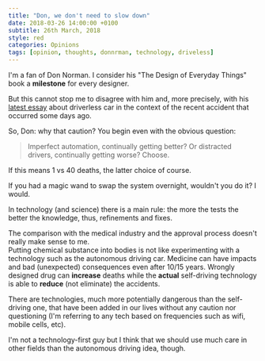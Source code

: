 ```yaml
---
title: "Don, we don't need to slow down"
date: 2018-03-26 14:00:00 +0100
subtitle: 26th March, 2018
style: red
categories: Opinions
tags: [opinion, thoughts, donnrman, technology, driveless]
---
```


I'm a fan of Don Norman. I consider his "The Design of Everyday Things" book a **milestone** for every designer.

But this cannot stop me to disagree with him and, more precisely, with his [latest essay](https://www.jnd.org/dn.mss/the_driverless_car_r.html) about driverless car in the context of the recent accident that occurred some days ago.

So, Don: why that caution? You begin even with the obvious question:

> Imperfect automation, continually getting better? Or distracted drivers, continually getting worse? Choose.

If this means 1 vs 40 deaths, the latter choice of course.

If you had a magic wand to swap the system overnight, wouldn't you do it? I would.

In technology (and science) there is a main rule: the more the tests the better the knowledge, thus, refinements and fixes.

The comparison with the medical industry and the approval process doesn't really make sense to me.  
Putting chemical substance into bodies is not like experimenting with a technology such as the autonomous driving car. Medicine can have impacts and bad (unexpected) consequences even after 10/15 years. Wrongly designed drug can **increase** deaths while the **actual** self-driving technology is able to **reduce** (not eliminate) the accidents.

There are technologies, much more potentially dangerous than the self-driving one, that have been added in our lives without any caution nor questioning (I'm referring to any tech based on frequencies such as wifi, mobile cells, etc).

I'm not a technology-first guy but I think that we should use much care in other fields than the autonomous driving idea, though.



